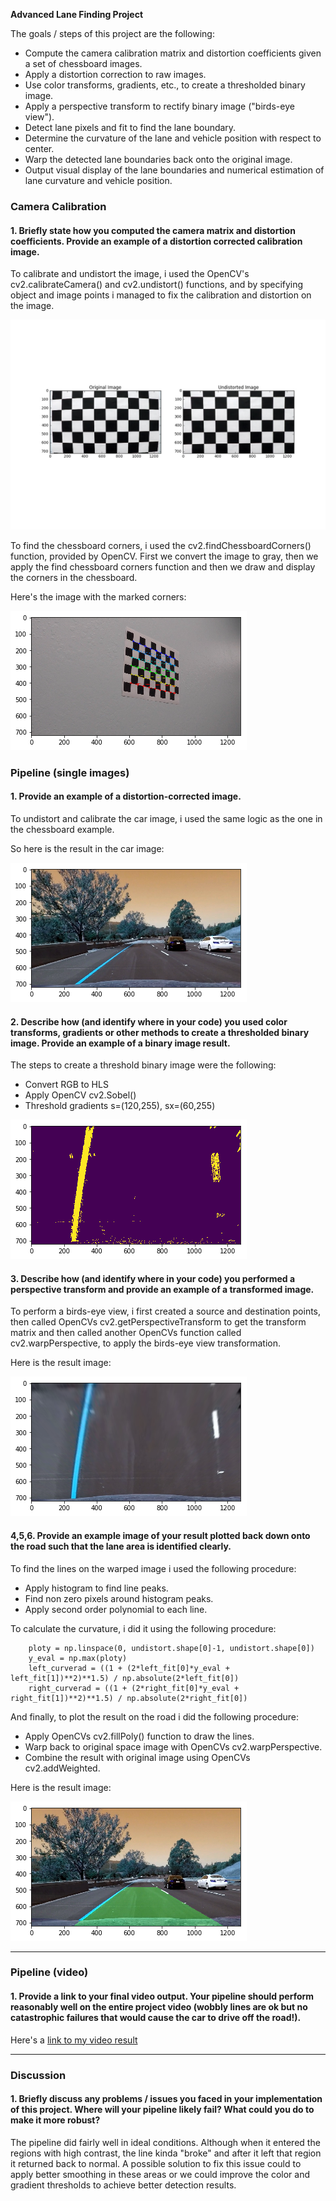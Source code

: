 
**Advanced Lane Finding Project**

The goals / steps of this project are the following:

* Compute the camera calibration matrix and distortion coefficients given a set of chessboard images.
* Apply a distortion correction to raw images.
* Use color transforms, gradients, etc., to create a thresholded binary image.
* Apply a perspective transform to rectify binary image ("birds-eye view").
* Detect lane pixels and fit to find the lane boundary.
* Determine the curvature of the lane and vehicle position with respect to center.
* Warp the detected lane boundaries back onto the original image.
* Output visual display of the lane boundaries and numerical estimation of lane curvature and vehicle position.

### Camera Calibration

#### 1. Briefly state how you computed the camera matrix and distortion coefficients. Provide an example of a distortion corrected calibration image.

To calibrate and undistort the image, i used the OpenCV's cv2.calibrateCamera() and cv2.undistort() functions, and by specifying object and image points i managed to fix the calibration and distortion on the image.

![title](./images_results/undistorted.jpg)

To find the chessboard corners, i used the cv2.findChessboardCorners() function, provided by OpenCV. First we convert the image to gray, then we apply the find chessboard corners function and then we draw and display the corners in the chessboard.

Here's the image with the marked corners:

![title](./images_results/chess.png)

### Pipeline (single images)

#### 1. Provide an example of a distortion-corrected image.

To undistort and calibrate the car image, i used the same logic as the one in the chessboard example. 

So here is the result in the car image:

![title](./images_results/distort.png)

#### 2. Describe how (and identify where in your code) you used color transforms, gradients or other methods to create a thresholded binary image.  Provide an example of a binary image result.

The steps to create a threshold binary image were the following:
* Convert RGB to HLS
* Apply OpenCV cv2.Sobel()
* Threshold gradients s=(120,255), sx=(60,255)

![title](./images_results/threshold.png)

#### 3. Describe how (and identify where in your code) you performed a perspective transform and provide an example of a transformed image.

To perform a birds-eye view, i first created a source and destination points, then called OpenCVs cv2.getPerspectiveTransform to get the transform matrix and then called another OpenCVs function called cv2.warpPerspective, to apply the birds-eye view transformation.

Here is the result image:

![title](./images_results/birds-eye.png)

#### 4,5,6. Provide an example image of your result plotted back down onto the road such that the lane area is identified clearly.

To find the lines on the warped image i used the following procedure:
* Apply histogram to find line peaks.
* Find non zero pixels around histogram peaks.
* Apply second order polynomial to each line.
    
To calculate the curvature, i did it using the following procedure:
```
    ploty = np.linspace(0, undistort.shape[0]-1, undistort.shape[0])
    y_eval = np.max(ploty)
    left_curverad = ((1 + (2*left_fit[0]*y_eval + left_fit[1])**2)**1.5) / np.absolute(2*left_fit[0])
    right_curverad = ((1 + (2*right_fit[0]*y_eval + right_fit[1])**2)**1.5) / np.absolute(2*right_fit[0])
```
    
And finally, to plot the result on the road i did the following procedure:
* Apply OpenCVs cv2.fillPoly() function to draw the lines.
* Warp back to original space image with OpenCVs cv2.warpPerspective.
* Combine the result with original image using OpenCVs cv2.addWeighted.
    
Here is the result image:

![title](./images_results/pipeline.png)

---

### Pipeline (video)

#### 1. Provide a link to your final video output.  Your pipeline should perform reasonably well on the entire project video (wobbly lines are ok but no catastrophic failures that would cause the car to drive off the road!).

Here's a [link to my video result](./test_4.mp4)

---

### Discussion

#### 1. Briefly discuss any problems / issues you faced in your implementation of this project.  Where will your pipeline likely fail?  What could you do to make it more robust?

The pipeline did fairly well in ideal conditions. Although when it entered the regions with high contrast, the line kinda "broke" and after it left that region it returned back to normal. A possible solution to fix this issue could to apply better smoothing in these areas or we could improve the color and gradient thresholds to achieve better detection results.
